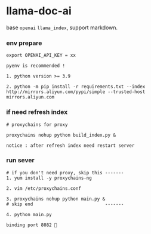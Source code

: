 # llama-doc-ai
base `openai` `llama_index`,
support markdown.
### env prepare
```angular2html
export OPENAI_API_KEY = xx

pyenv is recommended !

1. python version >= 3.9

2. python -m pip install -r requirements.txt --index http://mirrors.aliyun.com/pypi/simple --trusted-host mirrors.aliyun.com
```

### if need refresh index
```angular2html
# proxychains for proxy

proxychains nohup python build_index.py &

notice : after refresh index need restart server

```

### run sever
```angular2html
# if you don't need proxy, skip this -------
1. yum install -y proxychains-ng

2. vim /etc/proxychains.conf

3. proxychains nohup python main.py &
# skip end                           -------

4. python main.py

binding port 8082 🚀
```
